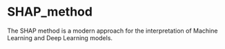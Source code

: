 # SHAP_method
The SHAP method is a modern approach for the interpretation of Machine Learning and Deep Learning models.
